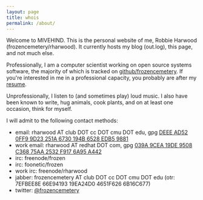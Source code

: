 ```yaml
---
layout: page
title: whois
permalink: /about/
---
```


Welcome to MIVEHIND.  This is the personal website of me, Robbie Harwood
(frozencemetery/rharwood).  It currently hosts my blog (out.log), this page,
and not much else.

Professionally, I am a computer scientist working on open source systems
software, the majority of which is tracked on
[github/frozencemetery](https://github.com/frozencemetery/).  If you're
interested in me in a professional capacity, you probably are after my
[resume](http://www.club.cc.cmu.edu/~rharwood/resume.pdf).

Unprofessionally, I listen to (and sometimes play) loud music.  I also have
been known to write, hug animals, cook plants, and on at least one occasion,
think for myself.

I will admit to the following contact methods:

- email: rharwood AT club DOT cc DOT cmu DOT edu, gpg
  [DEEE AD52 0FF9 9D23 251A  6730 194B 6528 EDB5 9881](https://pgp.mit.edu/pks/lookup?op=vindex&search=0x194B6528EDB59881)
- work email: rharwood AT redhat DOT com, gpg
  [039A 9CEA 19DE 9508 C368  75AA 2532 F917 6A95 A442](https://pgp.mit.edu/pks/lookup?op=vindex&search=0x2532F9176A95A442)
- irc: freenode/frozen
- irc: foonetic/frozen
- work irc: freenode/rharwood
- jabber: frozencemetery AT club DOT cc DOT cmu DOT edu (otr: 7EFBEE8E
  66E94193 19EA24D0 4651F626 6B16C677)
- twitter: [@frozencemetery](https://twitter.com/frozencemetery)
